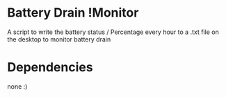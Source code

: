 # Battery Drain !Monitor

A script to write the battery status / Percentage every hour to a .txt file on the desktop to monitor battery drain

# Dependencies

none :)
